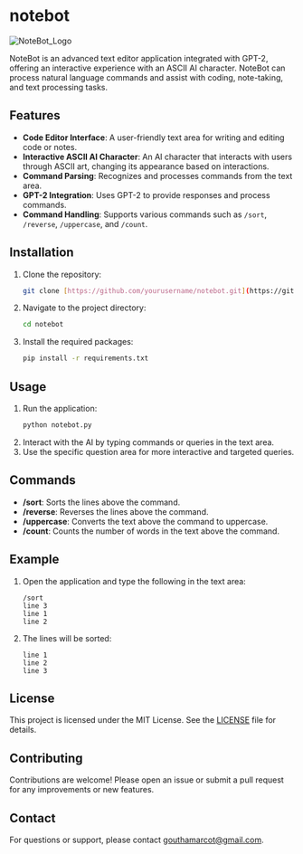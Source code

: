 # notebot

![NoteBot_Logo](https://github.com/gauthamarcot/notebot/assets/43777597/a9121bbc-016e-4d0c-a1c3-95657fbd5f44)

NoteBot is an advanced text editor application integrated with GPT-2, offering an interactive experience with an ASCII AI character. NoteBot can process natural language commands and assist with coding, note-taking, and text processing tasks.

## Features

- **Code Editor Interface**: A user-friendly text area for writing and editing code or notes.
- **Interactive ASCII AI Character**: An AI character that interacts with users through ASCII art, changing its appearance based on interactions.
- **Command Parsing**: Recognizes and processes commands from the text area.
- **GPT-2 Integration**: Uses GPT-2 to provide responses and process commands.
- **Command Handling**: Supports various commands such as `/sort`, `/reverse`, `/uppercase`, and `/count`.

## Installation

1. Clone the repository:
    ```sh
    git clone [https://github.com/yourusername/notebot.git](https://github.com/gauthamarcot/notebot)
    ```
2. Navigate to the project directory:
    ```sh
    cd notebot
    ```
3. Install the required packages:
    ```sh
    pip install -r requirements.txt
    ```

## Usage

1. Run the application:
    ```sh
    python notebot.py
    ```
2. Interact with the AI by typing commands or queries in the text area.
3. Use the specific question area for more interactive and targeted queries.

## Commands

- **/sort**: Sorts the lines above the command.
- **/reverse**: Reverses the lines above the command.
- **/uppercase**: Converts the text above the command to uppercase.
- **/count**: Counts the number of words in the text above the command.

## Example

1. Open the application and type the following in the text area:
    ```
    /sort
    line 3
    line 1
    line 2
    ```
2. The lines will be sorted:
    ```
    line 1
    line 2
    line 3
    ```

## License

This project is licensed under the MIT License. See the [LICENSE](LICENSE) file for details.

## Contributing

Contributions are welcome! Please open an issue or submit a pull request for any improvements or new features.

## Contact

For questions or support, please contact [gouthamarcot@gmail.com](mailto:gouthamarcot@gmail.com).
